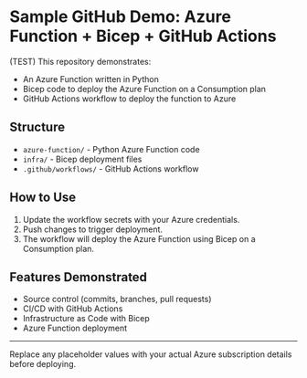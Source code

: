 # Sample GitHub Demo: Azure Function + Bicep + GitHub Actions
(TEST)
This repository demonstrates:
- An Azure Function written in Python
- Bicep code to deploy the Azure Function on a Consumption plan
- GitHub Actions workflow to deploy the function to Azure

## Structure
- `azure-function/` - Python Azure Function code
- `infra/` - Bicep deployment files
- `.github/workflows/` - GitHub Actions workflow

## How to Use
1. Update the workflow secrets with your Azure credentials.
2. Push changes to trigger deployment.
3. The workflow will deploy the Azure Function using Bicep on a Consumption plan.

## Features Demonstrated
- Source control (commits, branches, pull requests)
- CI/CD with GitHub Actions
- Infrastructure as Code with Bicep
- Azure Function deployment

---
Replace any placeholder values with your actual Azure subscription details before deploying.
